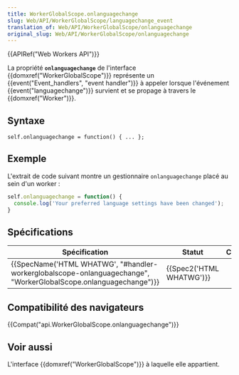 ```yaml
---
title: WorkerGlobalScope.onlanguagechange
slug: Web/API/WorkerGlobalScope/languagechange_event
translation_of: Web/API/WorkerGlobalScope/onlanguagechange
original_slug: Web/API/WorkerGlobalScope/onlanguagechange
---
```

{{APIRef("Web Workers API")}}

La propriété **`onlanguagechange`** de l'interface {{domxref("WorkerGlobalScope")}} représente un {{event("Event_handlers", "event handler")}} à appeler lorsque l'événement {{event("languagechange")}} survient et se propage à travers le {{domxref("Worker")}}.

## Syntaxe

    self.onlanguagechange = function() { ... };

## Exemple

L'extrait de code suivant montre un gestionnaire `onlanguagechange` placé au sein d'un worker :

```js
self.onlanguagechange = function() {
  console.log('Your preferred language settings have been changed');
}
```

## Spécifications

| Spécification                                                                                                                                        | Statut                           | Commentaire |
| ---------------------------------------------------------------------------------------------------------------------------------------------------- | -------------------------------- | ----------- |
| {{SpecName('HTML WHATWG', "#handler-workerglobalscope-onlanguagechange", "WorkerGlobalScope.onlanguagechange")}} | {{Spec2('HTML WHATWG')}} |             |

## Compatibilité des navigateurs

{{Compat("api.WorkerGlobalScope.onlanguagechange")}}

## Voir aussi

L'interface {{domxref("WorkerGlobalScope")}} à laquelle elle appartient.
